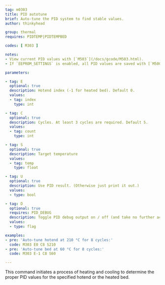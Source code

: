 ```yaml
---
tag: m0303
title: PID autotune
brief: Auto-tune the PID system to find stable values.
author: thinkyhead

group: thermal
requires: PIDTEMP|PIDTEMPBED

codes: [ M303 ]

notes:
- View current PID values with [`M503`](/docs/gcode/M503.html).
- If `EEPROM_SETTINGS` is enabled, all PID values are saved with [`M500`](/docs/gcode/M500.html), loaded with [`M501`](/docs/gcode/M501.html), and reset with [`M502`](/docs/gcode/M502.html).

parameters:

- tag: E
  optional: true
  description: Hotend index (-1 for heated bed). Default 0.
  values:
  - tag: index
    type: int

- tag: C
  optional: true
  description: Cycles. At least 3 cycles are required. Default 5.
  values:
  - tag: count
    type: int

- tag: S
  optional: true
  description: Target temperature
  values:
  - tag: temp
    type: float

- tag: U
  optional: true
  description: Use PID result. (Otherwise just print it out.)
  values:
  - type: bool

- tag: D
  optional: true
  requires: PID_DEBUG
  description: Toggle PID debug output on / off (and take no further action).
  values:
  - type: flag

examples:
- pre: 'Auto-tune hotend at 210 °C for 8 cycles:'
  code: M303 E0 C8 S210
- pre: 'Auto-tune bed at 60 °C for 8 cycles:'
  code: M303 E-1 C8 S60

---
```


This command initiates a process of heating and cooling to determine the proper PID values for the specified hotend or the heated bed.

